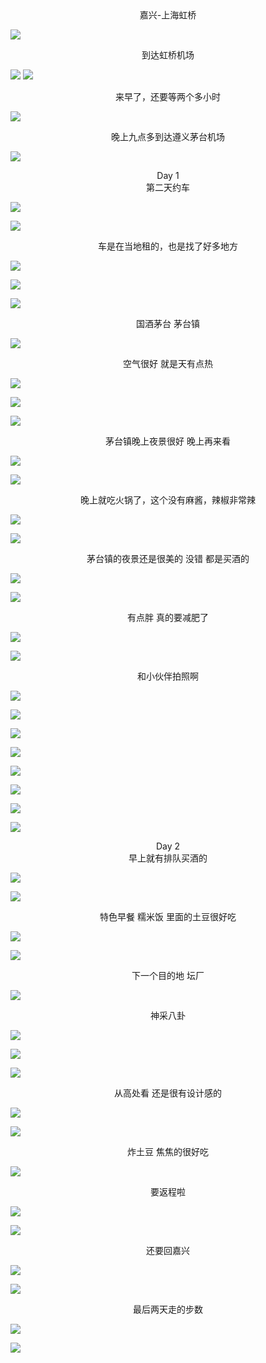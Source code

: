 
<center>嘉兴-上海虹桥</center>

![](https://riverluooo.oss-cn-beijing.aliyuncs.com/img/20190410103344.png)

<center>到达虹桥机场</center>

![](https://riverluooo.oss-cn-beijing.aliyuncs.com/img/20190408202038.png)
![](https://riverluooo.oss-cn-beijing.aliyuncs.com/img/20190408202119.png)

<center>来早了，还要等两个多小时</center>

![](https://riverluooo.oss-cn-beijing.aliyuncs.com/img/20190408202137.png)

<center>晚上九点多到达遵义茅台机场</center>

![](https://riverluooo.oss-cn-beijing.aliyuncs.com/img/20190408202154.png)

<center>Day 1 </center>

<center>第二天约车</center>

![](https://riverluooo.oss-cn-beijing.aliyuncs.com/img/20190408202210.png)

![](https://riverluooo.oss-cn-beijing.aliyuncs.com/img/20190408202238.png)

<center>车是在当地租的，也是找了好多地方</center>

![](https://riverluooo.oss-cn-beijing.aliyuncs.com/img/20190408202301.png)

![](https://riverluooo.oss-cn-beijing.aliyuncs.com/img/20190408202322.png)

![](https://riverluooo.oss-cn-beijing.aliyuncs.com/img/20190408202334.png)

<center>国酒茅台 茅台镇</center>

![](https://riverluooo.oss-cn-beijing.aliyuncs.com/img/20190408202750.png)

<center>空气很好 就是天有点热</center>

![](https://riverluooo.oss-cn-beijing.aliyuncs.com/img/20190410102556.png)

![](https://riverluooo.oss-cn-beijing.aliyuncs.com/img/20190410102612.png)

![](https://riverluooo.oss-cn-beijing.aliyuncs.com/img/20190410102622.png)

<center>茅台镇晚上夜景很好 晚上再来看</center>

![](https://riverluooo.oss-cn-beijing.aliyuncs.com/img/20190410102631.png)

![](https://riverluooo.oss-cn-beijing.aliyuncs.com/img/20190410102644.png)

<center>晚上就吃火锅了，这个没有麻酱，辣椒非常辣</center>

![](https://riverluooo.oss-cn-beijing.aliyuncs.com/img/20190410102654.png)

![](https://riverluooo.oss-cn-beijing.aliyuncs.com/img/20190410102700.png)

<center>茅台镇的夜景还是很美的 没错 都是买酒的</center>

![](https://riverluooo.oss-cn-beijing.aliyuncs.com/img/20190410102713.png)

![](https://riverluooo.oss-cn-beijing.aliyuncs.com/img/20190410102725.png)

<center>有点胖 真的要减肥了</center>

![](https://riverluooo.oss-cn-beijing.aliyuncs.com/img/20190410102750.png)

![](https://riverluooo.oss-cn-beijing.aliyuncs.com/img/20190410110758.png)

<center>和小伙伴拍照啊</center>

![](https://riverluooo.oss-cn-beijing.aliyuncs.com/img/20190410102804.png)

![](https://riverluooo.oss-cn-beijing.aliyuncs.com/img/20190410102816.png)

![](https://riverluooo.oss-cn-beijing.aliyuncs.com/img/20190410102825.png)

![](https://riverluooo.oss-cn-beijing.aliyuncs.com/img/20190410102835.png)

![](https://riverluooo.oss-cn-beijing.aliyuncs.com/img/20190410102912.png)

![](https://riverluooo.oss-cn-beijing.aliyuncs.com/img/20190410102933.png)

![](https://riverluooo.oss-cn-beijing.aliyuncs.com/img/20190410102951.png)

![](https://riverluooo.oss-cn-beijing.aliyuncs.com/img/20190410103009.png)

<center>Day 2</center>

<center>早上就有排队买酒的</center>

![](https://riverluooo.oss-cn-beijing.aliyuncs.com/img/20190410103023.png)

![](https://riverluooo.oss-cn-beijing.aliyuncs.com/img/20190410103031.png)

<center>特色早餐 糯米饭 里面的土豆很好吃</center>

![](https://riverluooo.oss-cn-beijing.aliyuncs.com/img/20190410103038.png)

![](https://riverluooo.oss-cn-beijing.aliyuncs.com/img/20190410103044.png)

<center>下一个目的地 坛厂</center>

![](https://riverluooo.oss-cn-beijing.aliyuncs.com/img/20190410103050.png)

<center>神采八卦</center>

![](https://riverluooo.oss-cn-beijing.aliyuncs.com/img/20190410103108.png)

![](https://riverluooo.oss-cn-beijing.aliyuncs.com/img/20190410103119.png)

![](https://riverluooo.oss-cn-beijing.aliyuncs.com/img/20190410103134.png)

<center>从高处看 还是很有设计感的</center>

![](https://riverluooo.oss-cn-beijing.aliyuncs.com/img/20190410103144.png)

![](https://riverluooo.oss-cn-beijing.aliyuncs.com/img/20190410103231.png)

<center>炸土豆 焦焦的很好吃</center>

![](https://riverluooo.oss-cn-beijing.aliyuncs.com/img/20190410103251.png)

<center>要返程啦</center>

![](https://riverluooo.oss-cn-beijing.aliyuncs.com/img/20190410103329.png)

![](https://riverluooo.oss-cn-beijing.aliyuncs.com/img/20190410103300.png)

<center>还要回嘉兴</center>

![](https://riverluooo.oss-cn-beijing.aliyuncs.com/img/20190410103313.png)

![](https://riverluooo.oss-cn-beijing.aliyuncs.com/img/20190410103318.png)

<center>最后两天走的步数</center>

![](https://riverluooo.oss-cn-beijing.aliyuncs.com/img/20190410111008.png)

![](https://riverluooo.oss-cn-beijing.aliyuncs.com/img/20190410111014.png)
